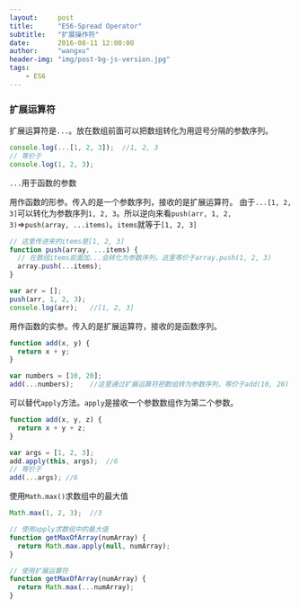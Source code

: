 ```yaml
---
layout:     post
title:      "ES6-Spread Operator"
subtitle:   "扩展操作符"
date:       2016-08-11 12:00:00
author:     "wangxu"
header-img: "img/post-bg-js-version.jpg"
tags:
    - ES6
---
```


### 扩展运算符

扩展运算符是`...`。放在数组前面可以把数组转化为用逗号分隔的参数序列。

```javascript
console.log(...[1, 2, 3]);  //1, 2, 3
// 等价于
console.log(1, 2, 3);
```

`...`用于函数的参数

用作函数的形参。传入的是一个参数序列，接收的是扩展运算符。
由于`...[1, 2, 3]`可以转化为参数序列`1, 2, 3`。所以逆向来看`push(arr, 1, 2, 3)`=>`push(array, ...items)`。`items`就等于`[1, 2, 3]`

```javascript
// 这里传进来的items是[1, 2, 3]
function push(array, ...items) {
  // 在数组items前面加...会转化为参数序列，这里等价于array.push(1, 2, 3)
  array.push(...items);
}

var arr = [];
push(arr, 1, 2, 3);
console.log(arr);   //[1, 2, 3]
```

用作函数的实参。传入的是扩展运算符，接收的是函数序列。

```javascript
function add(x, y) {
  return x + y;
}

var numbers = [10, 20];
add(...numbers);    //这里通过扩展运算符把数组转为参数序列，等价于add(10, 20)
```

可以替代`apply`方法。`apply`是接收一个参数数组作为第二个参数。

```javascript
function add(x, y, z) {
  return x + y + z;
}

var args = [1, 2, 3];
add.apply(this, args);  //6
// 等价于
add(...args); //6
```

使用`Math.max()`求数组中的最大值

```javascript
Math.max(1, 2, 3);  //3

// 使用apply求数组中的最大值
function getMaxOfArray(numArray) {
  return Math.max.apply(null, numArray);
}

// 使用扩展运算符
function getMaxOfArray(numArray) {
  return Math.max(...numArray);
}
```


